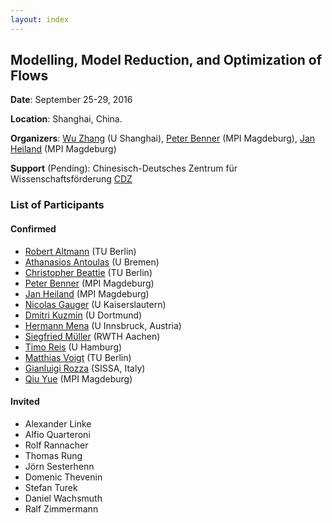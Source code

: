```yaml
---
layout: index
---
```


Modelling, Model Reduction, and Optimization of Flows
---

**Date**: September 25-29, 2016 

**Location**: Shanghai, China. 

**Organizers**: [Wu Zhang](http://www.hpcc.shu.edu.cn/Portals/283/people/zhangwu.html) (U Shanghai), [Peter Benner](http://www.mpi-magdeburg.mpg.de/mitarbeiter/26532/15020) (MPI Magdeburg), [Jan Heiland](http://www.mpi-magdeburg.mpg.de/mitarbeiter/29457/834708) (MPI Magdeburg)

**Support** (Pending): Chinesisch-Deutsches Zentrum für Wissenschaftsförderung [CDZ](http://www.sinogermanscience.org.cn/de/index.html)

### List of Participants

#### Confirmed
 * [Robert Altmann](https://www.math.tu-berlin.de/fachgebiete_ag_modnumdiff/fg_numerische_mathematik/v-menue/mitarbeiter/robert_altmann/home/) (TU Berlin)
 * [Athanasios Antoulas](https://www.jacobs-university.de/directory/aantoulas) (U Bremen)
 * [Christopher Beattie](https://www.math.vt.edu/people/beattie/research/Research_Interests.html) (TU Berlin)
 * [Peter Benner](http://www.mpi-magdeburg.mpg.de/mitarbeiter/26532/15020) (MPI Magdeburg)
 * [Jan Heiland](http://www.mpi-magdeburg.mpg.de/mitarbeiter/29457/834708) (MPI Magdeburg)
 * [Nicolas Gauger](http://www.scicomp.uni-kl.de/team/gauger/) (U Kaiserslautern)
 * [Dmitri Kuzmin](http://www.mathematik.uni-dortmund.de/de/personen/person/Dmitri+Kuzmin.html) (U Dortmund)
 * [Hermann Mena](http://homepage.uibk.ac.at/~c7021020/) (U Innsbruck, Austria)
 * [Siegfried M&uuml;ller](https://www.igpm.rwth-aachen.de/personen/mueller) (RWTH Aachen)
 * [Timo Reis](http://www.math.uni-hamburg.de/home/reis/index.html.en) (U Hamburg)
 * [Matthias Voigt](http://www.math.tu-berlin.de/fachgebiete_ag_modnumdiff/fg_numerische_mathematik/v_menue/mitarbeiter/matthias_voigt/home/) (TU Berlin)
 * [Gianluigi Rozza](http://www.math.sissa.it/users/gianluigi-rozza) (SISSA, Italy)
 * [Qiu Yue](http://www.mpi-magdeburg.mpg.de/employees/47281/823076) (MPI Magdeburg)

#### Invited
 * Alexander Linke
 * Alfio Quarteroni
 * Rolf Rannacher
 * Thomas Rung
 * J&ouml;rn Sesterhenn
 * Domenic Thevenin
 * Stefan Turek
 * Daniel Wachsmuth
 * Ralf Zimmermann
